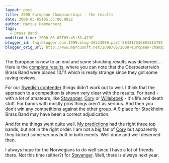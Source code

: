 ```yaml
---
layout: post
title: 2008 European Championships - the results
date: 2008-05-05T05:35:00.003Z
author: Marcus Hammarberg
tags:
  - Brass Band
modified_time: 2008-05-05T05:45:38.479Z
blogger_id: tag:blogger.com,1999:blog-36533086.post-884317536801515701
blogger_orig_url: http://www.marcusoft.net/2008/05/2008-european-championships-results.html
---
```



The European is now to an end and some shocking results was
delivered.... Here is the [complete
results](http://www.4barsrest.com/news/detail.asp?id=7753), where you
can note that the Oberoesterreich Brass Band were placed 10/11 which is
really strange since they got some raving reviews.

For our [Swedish contender](http://www.stockholmbrass.se/) things didn't
work out to well. I think that the approach to a competition is shown
very clear with the results. For band - with a lot of amateurs, like
[Stavanger](http://www.stavanger-brassband.no/english/index.htm),
[Cory](http://www.buyasyouviewcoryband.co.uk/) or
[Willebroek](http://www.brassbandwillebroek.be/) - it's life and death
stuff. For bands with mostly pros things aren't as serious. And then you
don't win any competitions against the other group. A 9 place for
Stockholm Brass Band may have been a correct adjudication.

And for me things went quite well. [My
predictions](http://www.marcusoft.net/2008/04/2008-european-championships-my.html)
had the right three top bands, but not in the right order. I am not a
big fan of [Cory](http://www.buyasyouviewcoryband.co.uk/) but apparently
they kicked some serious butt in both events. Well done and well
deserved then.

I always hope for the Norwegians to do well since I have a lot of
friends there. Not this time (either?) for
[Stavanger](http://www.stavanger-brassband.no/english/index.htm). Well,
there is always next year.
